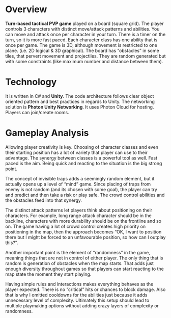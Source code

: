 # Overview

**Turn-based tactical PVP game** played on a board (square grid). The player controls 3 characters with distinct move/attack patterns and abilities. You can move and attack once per character in your turn. There is a timer on the turn, so it is more fast paced. Each character class has one ability that is once per game. The game is 3D, although movement is restricted to one plane. (i.e. 2D logical & 3D graphical). The board has “obstacles” in some tiles, that pervert movement and projectiles. They are random generated but with some constraints (like maximum number and distance between them). 

# Technology 
It is written in C# and **Unity**. The code architecture follows clear object oriented pattern and best practices in regards to Unity. The networking solution is **Photon Unity Networking**. It uses Photon Cloud for hosting. Players can join/create rooms.


# Gameplay Analysis

Allowing player creativity is key. Choosing of character classes and even their starting position has a lot of variety that player can use to their advantage. The synergy between classes is a powerful tool as well. Fast paced is the aim. Being quick and reacting to the situation is the big strong point. 

The concept of invisible traps adds a seemingly random element, but it actually opens up a level of “mind” game. Since placing of traps from enemy is not random (and its chosen with some goal), the player can try and predict and then take a risk or play safe. The crowd control abilities and the obstacles feed into that synergy. 

The distinct attack patterns let players think about positioning on their characters. For example, long range attack character should be in the backline, characters with more durability should be on the frontline and so on. The game having a lot of crowd control creates high priority on positioning in the map, then the approach becomes “OK, I want to position there but I might be forced to an unfavourable position, so how can I outplay this?”.

Another important point is the element of “randomness” in the game, meaning things that are not in control of either player. The only thing that is random is generation of obstacles when the map starts. That adds just enough diversity throughout games so that players can start reacting to the map state the moment they start playing. 

Having simple rules and interactions makes everything behaves as the player expected. There is no “critical” hits or chances to block damage. Also that is why I omitted cooldowns for the abilities just because it adds unnecessary level of complexity. Ultimately this setup should lead to multiple playmaking options without adding crazy layers of complexity or randomness. 
